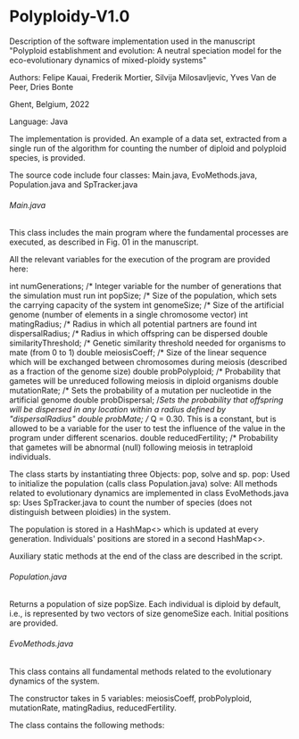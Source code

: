 # Polyploidy-V1.0

Description of the software implementation used in the manuscript
"Polyploid establishment and evolution: A neutral speciation model
for the eco-evolutionary dynamics of mixed-ploidy systems"

Authors: Felipe Kauai, Frederik Mortier, Silvija Milosavljevic, Yves Van de Peer, Dries Bonte

Ghent, Belgium, 2022

Language: Java

The implementation is provided. An example of a data set, extracted from
a single run of the algorithm for counting the number of diploid and polyploid species, is provided.

The source code include four classes: Main.java, EvoMethods.java, Population.java and SpTracker.java

###### Main.java ######

This class includes the main program where the fundamental processes are executed, as described in Fig. 01 in the manuscript.

All the relevant variables for the execution of the program are provided here:

int numGenerations; /* Integer variable for the number of generations that the simulation must run
int popSize; /* Size of the population, which sets the carrying capacity of the system
int genomeSize; /* Size of the artificial genome (number of elements in a single chromosome vector) 
int matingRadius; /* Radius in which all potential partners are found
int dispersalRadius; /* Radius in which offspring can be dispersed
double similarityThreshold; /* Genetic similarity threshold needed for organisms to mate (from 0 to 1)
double meiosisCoeff; /* Size of the linear sequence which will be exchanged between chromosomes during meiosis (described as a fraction of the genome size)
double probPolyploid; /* Probability that gametes will be unreduced following meiosis in diploid organisms
double mutationRate; /* Sets the probability of a mutation per nucleotide in the artificial genome
double probDispersal; /*Sets the probability that offspring will be dispersed in any location within a radius defined by "dispersalRadius"
double probMate; /* Q = 0.30. This is a constant, but is allowed to be a variable for the user to test the influence of the value in the program under different scenarios.
double reducedFertility; /* Probability that gametes will be abnormal (null) following meiosis in tetraploid individuals.

The class starts by instantiating three Objects: pop, solve and sp.
pop: Used to initialize the population (calls class Population.java)
solve: All methods related to evolutionary dynamics are implemented in class EvoMethods.java
sp: Uses SpTracker.java to count the number of species (does not distinguish between ploidies) in the system.

The population is stored in a HashMap<> which is updated at every generation. Individuals' positions are stored in a second HashMap<>.

Auxiliary static methods at the end of the class are described in the script.

###### Population.java ######

Returns a population of size popSize. Each individual is diploid by default, i.e., is represented by two vectors of size genomeSize each. Initial positions are provided.

###### EvoMethods.java ######

This class contains all fundamental methods related to the evolutionary dynamics of the system.

The constructor takes in 5 variables: meiosisCoeff, probPolyploid, mutationRate, matingRadius, reducedFertility.

The class contains the following methods:
